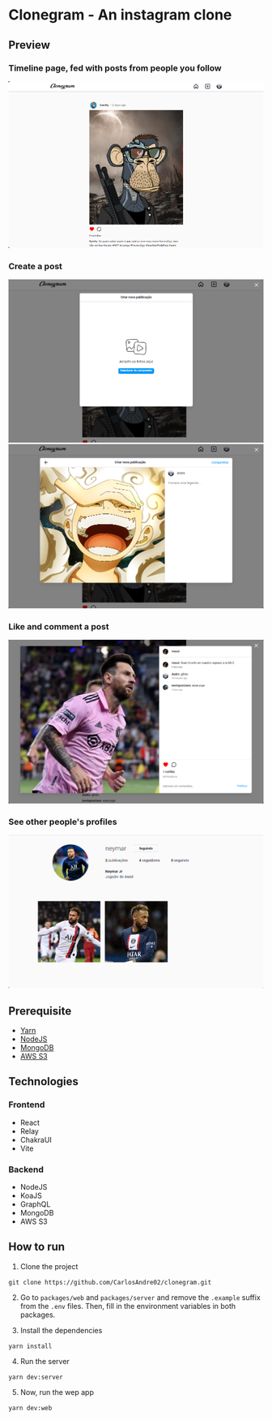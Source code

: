 # Clonegram - An instagram clone

## Preview
### Timeline page, fed with posts from people you follow
<img alt="Timeline Page" src=".github/timeline.png">

### Create a post
<img alt="Create post modal - Initial step" src=".github/create_post-initial.png">
<img alt="Create post modal - final step" src=".github/create_post-final.png">

### Like and comment a post
<img alt="View post modal" src=".github/view_post.png">

### See other people's profiles
<img alt="User Page" src=".github/user_page.png">

## Prerequisite
- [Yarn](https://yarnpkg.com/)
- [NodeJS](https://nodejs.org/)
- [MongoDB](https://www.mongodb.com/)
- [AWS S3](https://aws.amazon.com/s3/)

## Technologies

### Frontend
- React
- Relay
- ChakraUI
- Vite

### Backend
- NodeJS
- KoaJS
- GraphQL
- MongoDB
- AWS S3

## How to run

1. Clone the project
```
git clone https://github.com/CarlosAndre02/clonegram.git
```

2. Go to `packages/web` and `packages/server` and remove the `.example` suffix from the `.env` files. Then, fill in the environment variables in both packages.

3. Install the dependencies
```
yarn install
```

4. Run the server
```
yarn dev:server
```

5. Now, run the wep app
```
yarn dev:web
```

